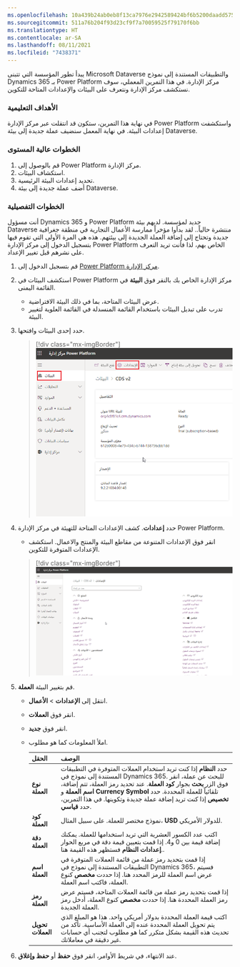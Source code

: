 ```yaml
---
ms.openlocfilehash: 10a439b24ab0eb8f13ca7976e2942589424bf6b5200daadd575968351ae847ce
ms.sourcegitcommit: 511a76b204f93d23cf9f7a70059525f79170f6bb
ms.translationtype: HT
ms.contentlocale: ar-SA
ms.lasthandoff: 08/11/2021
ms.locfileid: "7438371"
---
```

يبدأ تطور المؤسسة التي تتبنى Microsoft Dataverse والتطبيقات المستندة إلى نموذج Dynamics 365 بـ Power Platform مركز الإدارة. في هذا التمرين المعملي، سوف نستكشف مركز الإدارة ونتعرف على البيئات والإعدادات المتاحة للتكوين.

### <a name="learning-objectives"></a>الأهداف التعليمية
في نهاية هذا التمرين، ستكون قد انتقلت عبر مركز الإدارة Power Platform واستكشفت إعدادات البيئة. في نهاية المعمل سنضيف عملة جديدة إلى بيئة Dataverse.

### <a name="high-level-steps"></a>الخطوات عالية المستوى
1. قم بالوصول إلى Power Platform مركز الإدارة.
2. استكشاف البيئات.
3. تحديد إعدادات البيئة الرئيسية.
4. أضف عملة جديدة إلى بيئة Dataverse. 

### <a name="detailed-steps"></a>الخطوات التفصيلية 
أنت مسؤول Dynamics 365 و Power Platform جديد لمؤسسة. لديهم بيئة Dataverse منتشرة حالياً.. لقد بدأوا مؤخراً ممارسة الأعمال التجارية في منطقة جغرافية جديدة وتحتاج إلى إضافة العملة الجديدة إلى بيئتهم. هذه هي المرة الأولى التي تقوم فيها بتسجيل الدخول إلى مركز الإدارة Power Platform الخاص بهم، لذا فأنت تريد التعرف على نشرهم قبل تغيير الإعداد.

1.  قم بتسجيل الدخول إلى [Power Platform مركز الإدارة](https://admin.powerplatform.microsoft.com/).

2.  استكشف البيئات في Power Platform مركز الإدارة الخاص بك بالنقر فوق **البيئة** في القائمة اليمنى.

    -   عرض البيئات المتاحة، بما في ذلك البيئة الافتراضية.
    -   تدرب على تبديل البيئات باستخدام القائمة المنسدلة في القائمة العلوية لتغيير البيئة.

3.  حدد إحدى البيئات وافتحها.

    > [!div class="mx-imgBorder"]
    > ![خيار البيئات والإعدادات](../media/m1-settings.png)

4.  حدد **إعدادات**. كشف الإعدادات المتاحة للتهيئة في مركز الإدارة Power Platform.

    -   انقر فوق الإعدادات المتنوعة من مقاطع البيئة والمنتج والاعمال. استكشف الإعدادات المتوفرة للتكوين.

    > [!div class="mx-imgBorder"]
    > ![قسم إعدادات للبيئة المحددة](../media/m1-admin-center.png)

5.  قم بتغيير البيئة **العملة**.

    -   انتقل إلى **الإعدادات** > **الأعمال**.

    -   انقر فوق **العملات**.

    -   انقر فوق **جديد**.

    -   املأ المعلومات كما هو مطلوب.

        | **الحقل**               | **الوصف**                                                                                                                                                                                                                                                                                                                                                                                                                                                                                                                                                                                                                    |
        |-------------------------|------------------------------------------------------------------------------------------------------------------------------------------------------------------------------------------------------------------------------------------------------------------------------------------------------------------------------------------------------------------------------------------------------------------------------------------------------------------------------------------------------------------------------------------------------------------------------------------------------------------------------------|
        | **نوع العملة**       | حدد **النظام** إذا كنت تريد استخدام العملات المتوفرة في التطبيقات المستندة إلى نموذج في Dynamics 365. للبحث عن عملة، انقر فوق الزر **بحث** بجوار **كود العملة**. عند تحديد رمز العملة، تتم إضافة، **اسم العملة** و **Currency Symbol** تلقائياً للعملة المحددة. حدد **تخصيص** إذا كنت تريد إضافة عملة جديدة وتكوينها. في هذا التمرين، حدد **قياسي**.                                                                                                                                                                                                                                                                                              
        | **‏‏كود العملة**       | نموذج مختصر للعملة. على سبيل المثال، **USD** للدولار الأمريكي.                                                                                                                                                                                                                                                                                                                                                                                                                                                                                                                                                    |
        | **دقة العملة**  | اكتب عدد الكسور العشرية التي تريد استخدامها للعملة. يمكنك إضافة قيمة بين 0 و4. إذا قمت بتعيين قيمة دقة في مربع الحوار **إعدادات النظام** فستظهر هذه القيمة هنا..                                                                                                                                                                                                                                                                                                                                                                                                              |
        | **اسم العملة**       | إذا قمت بتحديد رمز عملة من قائمة العملات المتوفرة في التطبيقات المستندة إلى نموذج في Dynamics 365، فسيتم عرض اسم العملة للرمز المحدد هنا. إذا حددت **مخصص** كنوع العملة، فاكتب اسم العملة.                                                                                                                                                                                                                                                                                                                                                                             |
        | **رمز العملة**     | إذا قمت بتحديد رمز عملة من قائمة العملات المتاحة، فسيتم عرض رمز العملة المحددة هنا. إذا حددت **مخصص** كنوع العملة، أدخل رمز العملة الجديدة.                                                                                                                                                                                                                                                                                                                                                                                                             |
        | **تحويل العملات** | اكتب قيمة العملة المحددة بدولار أمريكي واحد. هذا هو المبلغ الذي يتم تحويل العملة المحددة عنده إلى العملة الأساسية. تأكد من تحديث هذه القيمة بشكل متكرر كما هو مطلوب لتجنب أي حسابات غير دقيقة في معاملاتك.                                                                                                                                                                                                                                                                                                                                            |

6.  عند الانتهاء، في شريط الأوامر، انقر فوق **حفظ** أو **حفظ وإغلاق**.

